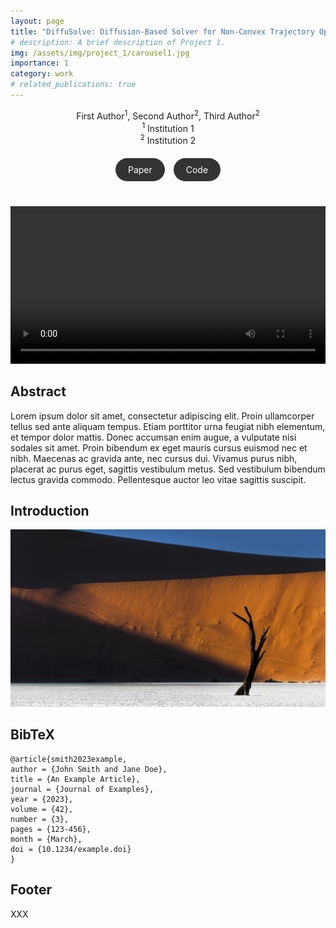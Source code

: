 ```yaml
---
layout: page
title: "DiffuSolve: Diffusion-Based Solver for Non-Convex Trajectory Optimization"
# description: A brief description of Project 1.
img: /assets/img/project_1/carousel1.jpg
importance: 1
category: work
# related_publications: true
---
```


<!-- # Academic Project Page -->

<div style="text-align: center;">
  First Author<sup>1</sup>, Second Author<sup>2</sup>, Third Author<sup>2</sup>
</div>

<div style="text-align: center;">
  <sup>1</sup> Institution 1<br>
  <sup>2</sup> Institution 2
</div>

<div style="text-align: center; margin: 20px 0;">
  <a href="https://arxiv.org/abs/ARXIV_PAPER_ID" style="display: inline-block; padding: 10px 20px; background-color: #333; color: white; border-radius: 20px; text-decoration: none; margin-right: 10px;">
    <i class="fas fa-file-pdf" style="font-size: 0.8em;"></i> Paper
  </a>
  <a href="https://github.com/YOUR_REPO_HERE" style="display: inline-block; padding: 10px 20px; background-color: #333; color: white; border-radius: 20px; text-decoration: none;">
    <i class="fab fa-github" style="font-size: 0.8em;"></i> Code
  </a>
</div>

<video width="100%" controls autoplay style="margin-top: 20px;">
  <source src="/assets/video/project_1/banner_video.mp4" type="video/mp4">
</video>

## Abstract

Lorem ipsum dolor sit amet, consectetur adipiscing elit. Proin ullamcorper tellus sed ante aliquam tempus. Etiam porttitor urna feugiat nibh elementum, et tempor dolor mattis. Donec accumsan enim augue, a vulputate nisi sodales sit amet. Proin bibendum ex eget mauris cursus euismod nec et nibh. Maecenas ac gravida ante, nec cursus dui. Vivamus purus nibh, placerat ac purus eget, sagittis vestibulum metus. Sed vestibulum bibendum lectus gravida commodo. Pellentesque auctor leo vitae sagittis suscipit.

## Introduction

![First image description](/assets/img/project_1/carousel1.jpg)


## BibTeX

```
@article{smith2023example,
author = {John Smith and Jane Doe},
title = {An Example Article},
journal = {Journal of Examples},
year = {2023},
volume = {42},
number = {3},
pages = {123-456},
month = {March},
doi = {10.1234/example.doi}
}
```

## Footer

XXX

